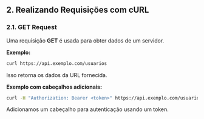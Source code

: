 ## **2. Realizando Requisições com cURL**

### 2.1. **GET Request**
Uma requisição **GET** é usada para obter dados de um servidor.

**Exemplo:**
```bash
curl https://api.exemplo.com/usuarios
```
Isso retorna os dados da URL fornecida.

**Exemplo com cabeçalhos adicionais:**
```bash
curl -H "Authorization: Bearer <token>" https://api.exemplo.com/usuarios
```
Adicionamos um cabeçalho para autenticação usando um token.